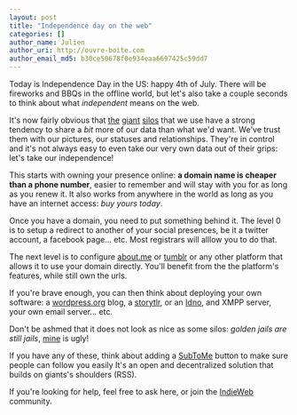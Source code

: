 ```yaml
---
layout: post
title: "Independence day on the web"
categories: []
author_name: Julien
author_uri: http://ouvre-boite.com
author_email_md5: b30ce50678f0e934eaa6697425c59dd7
---
```


Today is Independence Day in the US: happy 4th of July. There will be fireworks and BBQs in the offline world, but let's also take a couple seconds to think about what *independent* means on the web.

It's now fairly obvious that [the](https://www.facebook.com/) [giant](https://plus.google.com/) [silos](https://twitter.com/) that we use have a strong tendency to share a *bit* more of our data than what we'd want. We've trust them with our pictures, our statuses and relationships. They're in control and it's not always easy to even take our very own data out of their grips: let's take our independence!

This starts with owning your presence online: **a domain name is cheaper than a phone number**, easier to remember and will stay with you for as long as you renew it. It also works from anywhere in the world as long as you have an internet access: *buy yours today*.

Once you have a domain, you need to put something behind it. The level 0 is to setup a redirect to another of your social presences, be it a twitter account, a facebook page... etc. Most registrars will alllow you to do that.

The next level is to configure [about.me](http://about.me/) or [tumblr](http://tumblr.com/) or any other platform that allows it to use your domain directly. You'll benefit from the the platform's features, while still own the urls.

If you're brave enough, you can then think about deploying your own software: a [wordpress.org](http://wordpress.org/) blog, a [storytlr](http://storytlr.org/), or an [Idno](http://idno.co/), and XMPP server, your own email server... etc.

Don't be ashmed that it does not look as nice as some silos: *golden jails are still jails*, [mine](ouvre-boite.com) is ugly!

If you have any of these, think about adding a [SubToMe](http://tumblr.com/) button to make sure people can follow you easily It's an open and decentralized solution that builds on giants's shoulders (RSS).

If you're looking for help, feel free to ask here, or join the [IndieWeb](http://indiewebcamp.com/Main_Page) community.



